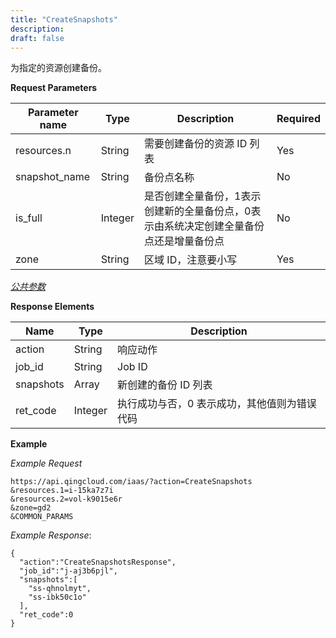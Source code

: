```yaml
---
title: "CreateSnapshots"
description: 
draft: false
---
```




为指定的资源创建备份。

**Request Parameters**

| Parameter name | Type | Description | Required |
| --- | --- | --- | --- |
| resources.n | String | 需要创建备份的资源 ID 列表 | Yes |
| snapshot_name | String | 备份点名称 | No |
| is_full | Integer | 是否创建全量备份，1表示创建新的全量备份点，0表示由系统决定创建全量备份点还是增量备份点 | No |
| zone | String | 区域 ID，注意要小写 | Yes |

[_公共参数_](../../../parameters/)

**Response Elements**

| Name | Type | Description |
| --- | --- | --- |
| action | String | 响应动作 |
| job_id | String | Job ID |
| snapshots | Array | 新创建的备份 ID 列表 |
| ret_code | Integer | 执行成功与否，0 表示成功，其他值则为错误代码 |

**Example**

_Example Request_

```
https://api.qingcloud.com/iaas/?action=CreateSnapshots
&resources.1=i-15ka7z7i
&resources.2=vol-k9015e6r
&zone=gd2
&COMMON_PARAMS
```

_Example Response_:

```
{
  "action":"CreateSnapshotsResponse",
  "job_id":"j-aj3b6pjl",
  "snapshots":[
    "ss-qhnolmyt",
    "ss-ibk50c1o"
  ],
  "ret_code":0
}
```
